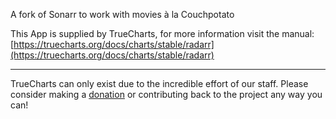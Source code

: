A fork of Sonarr to work with movies à la Couchpotato

This App is supplied by TrueCharts, for more information visit the manual: [https://truecharts.org/docs/charts/stable/radarr](https://truecharts.org/docs/charts/stable/radarr)

---

TrueCharts can only exist due to the incredible effort of our staff.
Please consider making a [donation](https://truecharts.org/docs/about/sponsor) or contributing back to the project any way you can!
